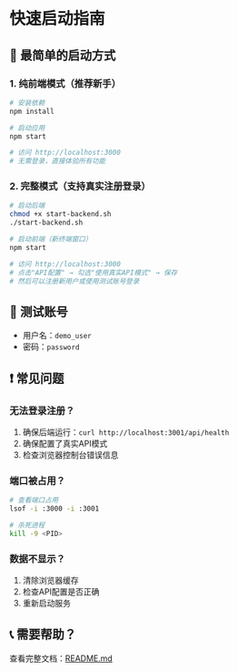 # 快速启动指南

## 🚀 最简单的启动方式

### 1. 纯前端模式（推荐新手）
```bash
# 安装依赖
npm install

# 启动应用
npm start

# 访问 http://localhost:3000
# 无需登录，直接体验所有功能
```

### 2. 完整模式（支持真实注册登录）
```bash
# 启动后端
chmod +x start-backend.sh
./start-backend.sh

# 启动前端（新终端窗口）
npm start

# 访问 http://localhost:3000
# 点击"API配置" → 勾选"使用真实API模式" → 保存
# 然后可以注册新用户或使用测试账号登录
```

## 🔑 测试账号
- 用户名：`demo_user`
- 密码：`password`

## ❗ 常见问题

### 无法登录注册？
1. 确保后端运行：`curl http://localhost:3001/api/health`
2. 确保配置了真实API模式
3. 检查浏览器控制台错误信息

### 端口被占用？
```bash
# 查看端口占用
lsof -i :3000 -i :3001

# 杀死进程
kill -9 <PID>
```

### 数据不显示？
1. 清除浏览器缓存
2. 检查API配置是否正确
3. 重新启动服务

## 📞 需要帮助？
查看完整文档：[README.md](./README.md)
